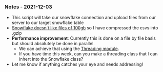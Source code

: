 ### Notes - 2021-12-03
- This script will take our snowflake connection and upload files from our server to our target snowflake table
- [Snowflake doesn't like files of 100gb](https://docs.snowflake.com/en/user-guide/data-load-considerations-prepare.html#general-file-sizing-recommendations) so I have compressed the csvs into .gzip
- **Performance improvement**: Currently this is done on a file by file basis but should absolutely be done in parallel.
  - We can achieve that using the [Threading module](https://docs.python.org/3/library/threading.html).
  - If you have time this week, can you make a threading class that I can inhert into the Snowflake class?
- Let me know if anything catches your eye and needs addressing!
